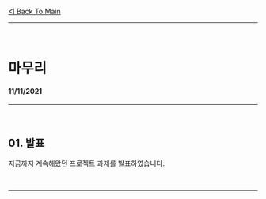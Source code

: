 [◁ Back To Main][backtomain]

---
<br>

# 마무리
#### 11/11/2021

---

<br>

## 01. 발표
지금까지 계속해왔던 프로젝트 과제를 발표하였습니다.

<br>

--- 

[backtomain]: ../../README.md "Back To Main Page"